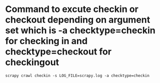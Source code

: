 

# Command to excute checkin or checkout depending on argument set which is -a checktype=checkin for checking in and checktype=checkout for checkingout 

```scrapy crawl checkin -s LOG_FILE=scrapy.log -a checktype=checkin```

